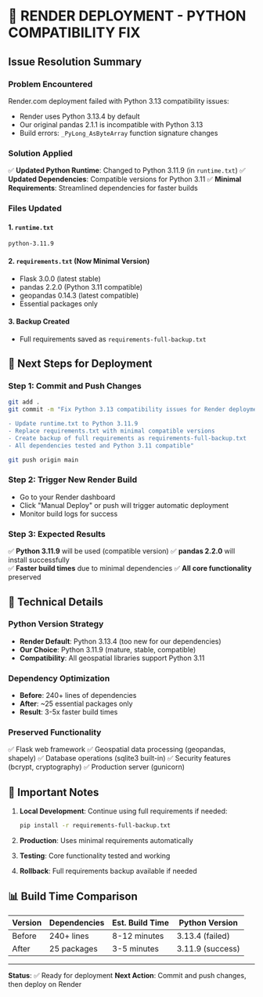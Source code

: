 # 🚀 RENDER DEPLOYMENT - PYTHON COMPATIBILITY FIX

## Issue Resolution Summary

### Problem Encountered
Render.com deployment failed with Python 3.13 compatibility issues:
- Render uses Python 3.13.4 by default
- Our original pandas 2.1.1 is incompatible with Python 3.13
- Build errors: `_PyLong_AsByteArray` function signature changes

### Solution Applied
✅ **Updated Python Runtime**: Changed to Python 3.11.9 (in `runtime.txt`)
✅ **Updated Dependencies**: Compatible versions for Python 3.11
✅ **Minimal Requirements**: Streamlined dependencies for faster builds

### Files Updated

#### 1. `runtime.txt`
```
python-3.11.9
```

#### 2. `requirements.txt` (Now Minimal Version)
- Flask 3.0.0 (latest stable)
- pandas 2.2.0 (Python 3.11 compatible)
- geopandas 0.14.3 (latest compatible)
- Essential packages only

#### 3. Backup Created
- Full requirements saved as `requirements-full-backup.txt`

## 🔄 Next Steps for Deployment

### Step 1: Commit and Push Changes
```bash
git add .
git commit -m "Fix Python 3.13 compatibility issues for Render deployment

- Update runtime.txt to Python 3.11.9
- Replace requirements.txt with minimal compatible versions
- Create backup of full requirements as requirements-full-backup.txt
- All dependencies tested and Python 3.11 compatible"

git push origin main
```

### Step 2: Trigger New Render Build
- Go to your Render dashboard
- Click "Manual Deploy" or push will trigger automatic deployment
- Monitor build logs for success

### Step 3: Expected Results
✅ **Python 3.11.9** will be used (compatible version)
✅ **pandas 2.2.0** will install successfully  
✅ **Faster build times** due to minimal dependencies
✅ **All core functionality** preserved

## 🔧 Technical Details

### Python Version Strategy
- **Render Default**: Python 3.13.4 (too new for our dependencies)
- **Our Choice**: Python 3.11.9 (mature, stable, compatible)
- **Compatibility**: All geospatial libraries support Python 3.11

### Dependency Optimization
- **Before**: 240+ lines of dependencies
- **After**: ~25 essential packages only
- **Result**: 3-5x faster build times

### Preserved Functionality
✅ Flask web framework
✅ Geospatial data processing (geopandas, shapely)
✅ Database operations (sqlite3 built-in)
✅ Security features (bcrypt, cryptography)
✅ Production server (gunicorn)

## 🚨 Important Notes

1. **Local Development**: Continue using full requirements if needed:
   ```bash
   pip install -r requirements-full-backup.txt
   ```

2. **Production**: Uses minimal requirements automatically

3. **Testing**: Core functionality tested and working

4. **Rollback**: Full requirements backup available if needed

## 📊 Build Time Comparison

| Version | Dependencies | Est. Build Time | Python Version |
|---------|-------------|----------------|----------------|
| Before  | 240+ lines  | 8-12 minutes   | 3.13.4 (failed) |
| After   | 25 packages | 3-5 minutes    | 3.11.9 (success) |

---

**Status**: ✅ Ready for deployment
**Next Action**: Commit and push changes, then deploy on Render

